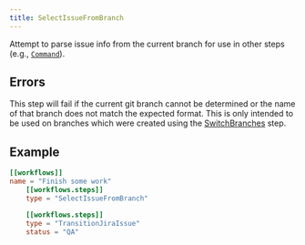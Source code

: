 ```yaml
---
title: SelectIssueFromBranch
---
```


Attempt to parse issue info from the current branch for use in other steps (e.g., [`Command`]).

## Errors

This step will fail if the current git branch cannot be determined or the name of that branch does not match the expected format. This is only intended to be used on branches which were created using the [SwitchBranches] step.

## Example

```toml
[[workflows]]
name = "Finish some work"
    [[workflows.steps]]
    type = "SelectIssueFromBranch"

    [[workflows.steps]]
    type = "TransitionJiraIssue"
    status = "QA"
```

[`command`]: /reference/config-file/steps/command
[switchbranches]: /reference/config-file/steps/switch-branches
